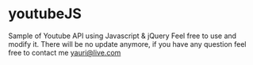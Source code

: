 youtubeJS
=========

Sample of Youtube API using Javascript & jQuery
Feel free to use and modify it.
There will be no update anymore, if you have any question feel free to contact me yauri@live.com
